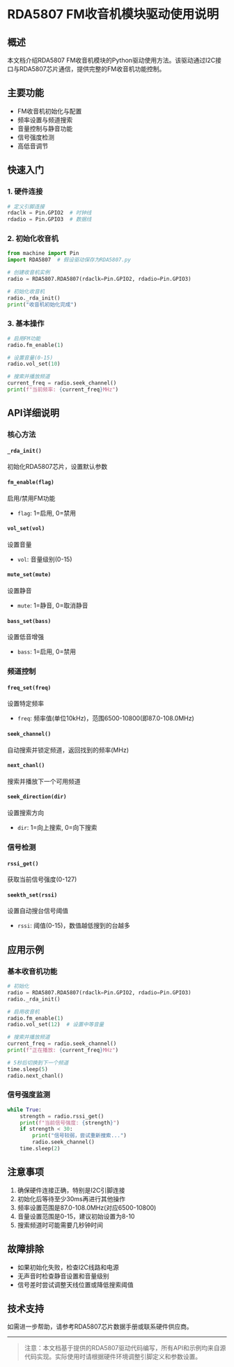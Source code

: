 # RDA5807 FM收音机模块驱动使用说明

## 概述

本文档介绍RDA5807 FM收音机模块的Python驱动使用方法。该驱动通过I2C接口与RDA5807芯片通信，提供完整的FM收音机功能控制。

## 主要功能

- FM收音机初始化与配置
- 频率设置与频道搜索
- 音量控制与静音功能
- 信号强度检测
- 高低音调节

## 快速入门

### 1. 硬件连接

```python
# 定义引脚连接
rdaclk = Pin.GPIO2  # 时钟线
rdadio = Pin.GPIO3  # 数据线
```

### 2. 初始化收音机

```python
from machine import Pin
import RDA5807  # 假设驱动保存为RDA5807.py

# 创建收音机实例
radio = RDA5807.RDA5807(rdaclk=Pin.GPIO2, rdadio=Pin.GPIO3)

# 初始化收音机
radio._rda_init()
print("收音机初始化完成")
```

### 3. 基本操作

```python
# 启用FM功能
radio.fm_enable(1)

# 设置音量(0-15)
radio.vol_set(10)

# 搜索并播放频道
current_freq = radio.seek_channel()
print(f"当前频率: {current_freq}MHz")
```

## API详细说明

### 核心方法

#### `_rda_init()`

初始化RDA5807芯片，设置默认参数

#### `fm_enable(flag)`

启用/禁用FM功能

- `flag`: 1=启用, 0=禁用

#### `vol_set(vol)`

设置音量

- `vol`: 音量级别(0-15)

#### `mute_set(mute)`

设置静音

- `mute`: 1=静音, 0=取消静音

#### `bass_set(bass)`

设置低音增强

- `bass`: 1=启用, 0=禁用

### 频道控制

#### `freq_set(freq)`

设置特定频率

- `freq`: 频率值(单位10kHz)，范围6500-10800(即87.0-108.0MHz)

#### `seek_channel()`

自动搜索并锁定频道，返回找到的频率(MHz)

#### `next_chanl()`

搜索并播放下一个可用频道

#### `seek_direction(dir)`

设置搜索方向

- `dir`: 1=向上搜索, 0=向下搜索

### 信号检测

#### `rssi_get()`

获取当前信号强度(0-127)

#### `seekth_set(rssi)`

设置自动搜台信号阈值

- `rssi`: 阈值(0-15)，数值越低搜到的台越多

## 应用示例

### 基本收音机功能

```python
# 初始化
radio = RDA5807.RDA5807(rdaclk=Pin.GPIO2, rdadio=Pin.GPIO3)
radio._rda_init()

# 启用收音机
radio.fm_enable(1)
radio.vol_set(12)  # 设置中等音量

# 搜索并播放频道
current_freq = radio.seek_channel()
print(f"正在播放: {current_freq}MHz")

# 5秒后切换到下一个频道
time.sleep(5)
radio.next_chanl()
```

### 信号强度监测

```python
while True:
    strength = radio.rssi_get()
    print(f"当前信号强度: {strength}")
    if strength < 30:
        print("信号较弱，尝试重新搜索...")
        radio.seek_channel()
    time.sleep(2)
```

## 注意事项

1. 确保硬件连接正确，特别是I2C引脚连接
2. 初始化后等待至少30ms再进行其他操作
3. 频率设置范围是87.0-108.0MHz(对应6500-10800)
4. 音量设置范围是0-15，建议初始设置为8-10
5. 搜索频道时可能需要几秒钟时间

## 故障排除

- 如果初始化失败，检查I2C线路和电源
- 无声音时检查静音设置和音量级别
- 信号差时尝试调整天线位置或降低搜索阈值

## 技术支持

如需进一步帮助，请参考RDA5807芯片数据手册或联系硬件供应商。

------

> 注意：本文档基于提供的RDA5807驱动代码编写，所有API和示例均来自源代码实现。实际使用时请根据硬件环境调整引脚定义和参数设置。